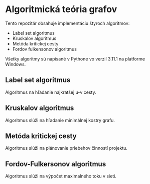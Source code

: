 # Algoritmická teória grafov

Tento repozitár obsahuje implementáciu štyroch algoritmov:

- Label set algoritmus
- Kruskalov algoritmus
- Metóda kritickej cesty
- Fordov fulkensonov algoritmus

Všetky algoritmy sú napísané v Pythone vo verzií 3.11.1 na platforme Windows.

## Label set algoritmus

Algoritmus na hľadanie najkratšej u-v cesty.

## Kruskalov algoritmus

Algoritmus slúži na hľadanie minimálnej kostry grafu.

## Metóda kritickej cesty

Algoritmus slúži na plánovanie priebehov činností projektu.

## Fordov-Fulkersonov algoritmus

Algoritmus slúži na výpočet maximalného toku v sieti.
